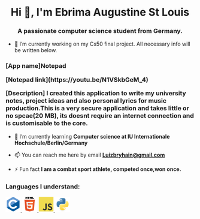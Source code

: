 <h1 align="center">Hi 👋, I'm Ebrima Augustine St Louis</h1>
<h3 align="center">A passionate computer science student from Germany.</h3>

- 🔭 I’m currently working on my Cs50 final project. All necessary info will be written below.
 <h3 align="left"> 
[App name]Notepad </p>
[Notepad link](https://youtu.be/N1VSkbGeM_4) </p>
[Dsecription] I created this application to write my university notes, project ideas and also personal lyrics for music production.This is a very secure application and takes little or no spcae(20 MB), its doesnt require an internet connection and is customisable to the core.
 
</h3>

- 🌱 I’m currently learning **Computer science at IU Internationale Hochschule/Berlin/Germany**

- 📫 You can reach me here by email **Luizbryhain@gmail.com**

- ⚡ Fun fact **I am a combat sport athlete, competed once,won once.**


<p align="left">
</p>


<h3 align="left">Languages I understand:</h3>
<p align="left"> <a href="https://www.cprogramming.com/" target="_blank" rel="noreferrer"> <img src="https://raw.githubusercontent.com/devicons/devicon/master/icons/c/c-original.svg" alt="c" width="40" height="40"/> </a> <a href="https://www.w3.org/html/" target="_blank" rel="noreferrer"> <img src="https://raw.githubusercontent.com/devicons/devicon/master/icons/html5/html5-original-wordmark.svg" alt="html5" width="40" height="40"/> </a> <a href="https://developer.mozilla.org/en-US/docs/Web/JavaScript" target="_blank" rel="noreferrer"> <img src="https://raw.githubusercontent.com/devicons/devicon/master/icons/javascript/javascript-original.svg" alt="javascript" width="40" height="40"/> </a> <a href="https://www.python.org" target="_blank" rel="noreferrer"> <img src="https://raw.githubusercontent.com/devicons/devicon/master/icons/python/python-original.svg" alt="python" width="40" height="40"/> </a> </p>

